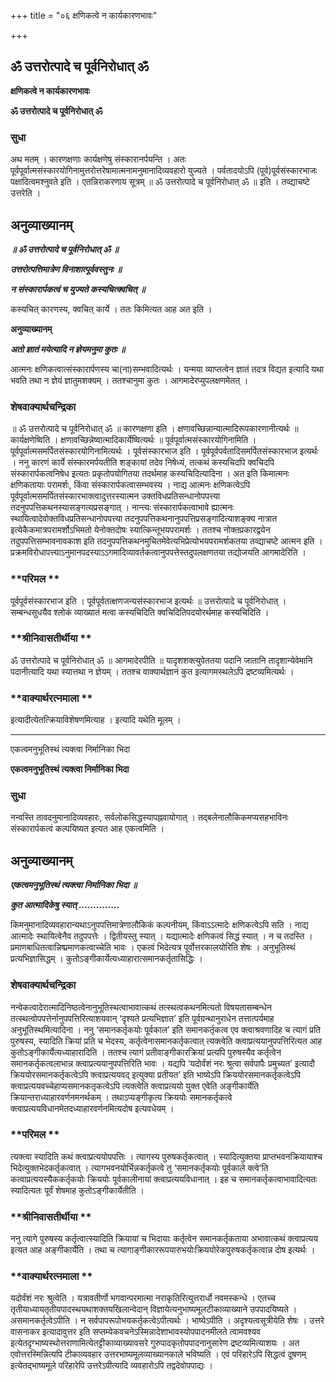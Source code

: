 +++
title = "०६ क्षणिकत्वे न कार्यकारणभावः"

+++


## ॐ उत्तरोत्पादे च पूर्वनिरोधात् ॐ

**क्षणिकत्वे न कार्यकारणभावः**

**ॐ उत्तरोत्पादे च पूर्वनिरोधात् ॐ**

### **सुधा**

अथ मतम् । कारणक्षणाः कार्यक्षणेषु संस्कारानर्पयन्ति । अतः पूर्वपूर्वात्मसंस्कारयोगिनामुत्तरोत्तरेषामात्मनामनुमानादिव्यवहारो युज्यते । पर्वतादयोऽपि (पूर्व)पूर्वसंस्कारभाजः पक्षादित्वमश्नुवते इति । एतन्निराकरणाय सूत्रम् ॥ ॐ उत्तरोत्पादे च पूर्वनिरोधात् ॐ ॥ इति । तव्द्याचष्टे उत्तरेति ।

## **अनुव्याख्यानम्**

***॥ ॐ उत्तरोत्पादे च पूर्वनिरोधात् ॐ ॥***

***उत्तरोत्पत्तिमात्रेण विनाशात्पूर्ववस्तुनः ॥***

***न संस्कारार्पकत्वं च युज्यते कस्यचित्क्वचित् ॥***

कस्यचित् कारणस्य, क्वचित् कार्ये । ततः किमित्यत आह अत इति ।

**अनुव्याख्यानम्**

***अतो ज्ञातं मयेत्यादि न ज्ञेयमनुमा कुतः ॥***

आत्मनः क्षणिकत्वात्संस्कारार्पणस्य चा(ना)सम्भवादित्यर्थः । यन्मया व्याप्तत्वेन ज्ञातं तदत्र विद्यत इत्यादि यथा भवति तथा न ज्ञेयं ज्ञातुमशक्यम् । ततश्चानुमा कुतः । आगमादेरप्युपलक्षणमेतत् ।

### **शेषवाक्यार्थचन्द्रिका**

॥ ॐ उत्तरोत्पादे च पूर्वनिरोधात् ॐ ॥ कारणक्षणा इति । क्षणावच्छिन्नान्यात्मादिरूपकारणानीत्यर्थः ॥ कार्यक्षणेष्विति । क्षणावच्छिन्नेष्वात्मादिकार्येष्वित्यर्थः ॥ पूर्वपूर्वात्मसंस्कारयोगिनामिति । पूर्वपूर्वात्मसमर्पितसंस्कारयोगिनामित्यर्थः । पूर्वसंस्कारभाज इति । पूर्वपूर्वपर्वतादिसमर्पितसंस्कारभाज इत्यर्थः । ननु कारणं कार्ये संस्कारमर्पयतीति शङ्कायां तदेव निषेध्यं, तत्कथं कस्यचिदपि क्वचिदपि संस्कारार्पकत्वनिषेध इत्यतः प्रकृतोपयोगितया तदर्थमाह कस्यचिदित्यादिना । अत इति किमात्मनः क्षणिकतायाः परामर्शः, किंवा संस्कारार्पकत्वासम्भवस्य । नाद्य आत्मनः क्षणिकत्वेऽपि पूर्वपूर्वात्मसमर्पितसंस्कारभाक्त्वादुत्तरस्यात्मन उक्तविधप्रतिसन्धानोपपत्त्या तदनुपपत्तिकथनस्यासङ्गत्यप्रसङ्गात् । नान्त्यः संस्कारार्पकत्वाभावे ह्यात्मनः स्थायित्वादेवोक्तविधप्रतिसन्धानोपपत्त्या तदनुपपत्तिकथनानुपपत्तिप्रसङ्गादित्याशङ्क्य नात्रात इत्येकैकमात्रपरामर्शोऽभिमतो येनोक्तदोषः स्यात्किन्तूभयपरामर्शः । ततश्च नोक्तप्रकारद्वयेन तदुपपत्तिसम्भावनावकाश इति तदनुपपत्तिकथनमुचितमेवेत्यभिप्रेत्योभयपरामर्शकतया तव्द्याचष्टे आत्मन इति ।
प्रक्रमविरोधापत्त्याऽनुमानपदस्याऽऽगमादिव्यावर्तकत्वानुपपत्तेस्तदुपलक्षणतया तद्योजयति आगमादेरिति ।

### **परिमल **

पूर्वपूर्वसंस्कारभाज इति । पूर्वपूर्वतत्क्षणजन्यसंस्कारभाज इत्यर्थः ॥ उत्तरोत्पादे च पूर्वनिरोधात् । सम्बन्धसुधयैव श्लोकं व्याख्यातं मत्वा कस्यचिदिति क्वचिदितिपदयोरर्थमाह कस्यचिदिति ।

### **श्रीनिवासतीर्थीया **

ॐ उत्तरोत्पादे च पूर्वनिरोधात् ॐ ॥ आगमादेरपीति ॥ यादृशशक्त्युपेततया पदानि जातानि तादृशान्येवेमानि पदानीत्यादि यथा स्यात्तथा न ज्ञेयम् । ततश्च वाक्यार्थज्ञानं कुत इत्यागमस्थलेऽपि द्रष्टव्यमित्यर्थः ।

### **वाक्यार्थरत्नमाला **

इत्यादीत्येतत्क्रियाविशेषणमित्याह । इत्यादि यथेति मूलम् ।

------------------------------------------------------------------------

एकत्वमनुभूतिस्थं त्यक्त्वा निर्मानिका भिदा

**एकत्वमनुभूतिस्थं त्यक्त्वा निर्मानिका भिदा**

### **सुधा**

नन्वस्ति तावदनुमानादिव्यवहारः, सर्वलोकसिद्धस्यापह्नवायोगात् । तद्बलेनालौकिकमप्यसहभाविनः संस्कारार्पकत्वं कल्पयिष्यत इत्यत आह एकत्वमिति ।

## **अनुव्याख्यानम्**

***एकत्वमनुभूतिस्थं त्यक्त्वा निर्मानिका भिदा ॥***

***कुत आत्मादिकेषु स्यात् ..............***

किमनुमानादिव्यवहारान्यथाऽनुपपत्तिमात्रेणालौकिकं कल्पनीयम्, किंवाऽऽत्मादेः क्षणिकत्वेऽपि सति । नाद्य आत्मादेः स्थायित्वेनैव तदुपपत्तेः । द्वितीयस्तु स्यात् । यद्यात्मादेः क्षणिकत्वं सिद्धं स्यात् । न च तदस्ति । प्रमाणबाधितत्वान्निष्प्रमाणकत्वाच्चेति भावः । एकत्वं भिदेत्यत्र पूर्वोत्तरकालयोरिति शेषः । अनुभूतिस्थं प्रत्यभिज्ञासिद्धम् । कुतोऽङ्गीकार्येत्यध्याहारात्समानकर्तृतासिद्धिः ।

### **शेषवाक्यार्थचन्द्रिका**

नन्वेकत्वादेरात्मादिनिष्ठत्वेनानुभूतिस्थत्वाभावात्कथं तत्स्थत्वकथनमित्यतो विषयतासम्बन्धेन तत्स्थत्वोपपत्तेर्नानुपपत्तिरित्याशयवान् ‘दृश्यते प्रत्यभिज्ञात’ इति पूर्वग्रन्थानुराधेन तत्तात्पर्यमाह अनुभूतिस्थमित्यादिना । ननु ‘समानकर्तृकयोः पूर्वकाल’ इति समानकर्तृकत्व एव क्त्वाश्रवणादिह च त्यागं प्रति पुरुषस्य, स्यादिति क्रियां प्रति च भेदस्य, कर्तृत्वेनासमानकर्तृकत्वात् त्यक्त्वेति क्त्वाप्रत्ययानुपपत्तिरित्यत आह कुतोऽङ्गीकार्येत्यध्याहारादिति । ततश्च त्यागं प्रतीवाङ्गीकारक्रियां प्रत्यपि पुरुषस्यैव कर्तृत्वेन समानकर्तृकत्वलाभान्न क्त्वाप्रत्ययानुपपत्तिरिति भावः । यद्यपि ‘यदोर्वंशं नरः श्रुत्वा सर्वपापैः प्रमुच्यत’ इत्यादौ क्रिययोरसमानकर्तृकत्वेऽपि क्त्वाप्रत्ययवद् इत्युक्या प्रतीयत’ इति भाष्येऽपि क्रिययोरसमानकर्तृकत्वेऽपि क्त्वाप्रत्ययवच्चेहाप्यसमानकतृकत्वेऽपि त्यक्त्वेति क्त्वाप्रत्ययो युक्त एवेति अङ्गीकार्येति क्रियान्तराध्याहारवर्णनमनर्थकम् । तथाऽप्यङ्गीकृत्य क्रिययोः समानकर्तृकत्वे क्त्वाप्रत्ययविधानमेतदध्याहारवर्णनमित्यदोष इत्यवधेयम् ।

### **परिमल **

त्यक्त्वा स्यादिति कथं क्त्वाप्रत्ययोपपत्तिः । त्यागस्य पुरुषकर्तृकत्वात् । स्यादित्युक्तया प्राप्तभवनक्रियायाश्च भिदेत्युक्तभेदकर्तृकत्वात् । त्यागभवनयोर्भिन्नकर्तृकत्वे तु ‘समानकर्तृकयोः पूर्वकाले क्त्वे’ति कत्वाप्रत्ययस्यैककर्तृकयोः क्रिययोः पूर्वकालीनायां क्त्वाप्रत्ययविधानात् । इह च समानकर्तृकत्वाभावादित्यतः स्यादित्यतः पूर्वं शेषमाह कुतोऽङ्गीकार्येतीति ।

### **श्रीनिवासतीर्थीया **

ननु त्यागे पुरुषस्य कर्तृत्वात्स्यादिति क्रियायां च भिदायाः कर्तृत्वेन समानकर्तृकताया अभावात्कथं क्त्वाप्रत्यय इत्यत आह अङ्गीकार्येति । तथा च त्यागाङ्गीकाररूपयारुभयोःक्रिययोरेकपुरुषकर्तृकत्वान्न दोष इत्यर्थः ।

### **वाक्यार्थरत्नमाला **

यदोर्वंशं नरः श्रुत्वेति । यत्रावतीर्णो भगवान्परमात्मा नराकृतिरित्युत्तरार्धो नवमस्कन्धे । एतच्च तृतीयाध्यायतृतीयपादस्थयथाशक्तयखिलान्वेदान् विज्ञायेत्यनुभाष्यमूलटीकाव्याख्याने उपपादयिष्यते । असमानकर्तृत्वेऽपीति । न सर्वपापरूपोभयकर्तृकत्वेऽपीत्यर्थः । भाष्येऽपीति । अदृश्यत्वसूत्रीयेति शेषः । उत्तरे वासनाकर इत्यादावुत्तर इति सप्तम्येकवचनेऽस्मिन्नादेशाभावस्योपपादनमीलते त्वामवश्यव इत्येतदृग्भाष्यस्थोत्तराणामित्येतट्टीकाव्याख्यावसरे गुरुपादकृतोपपादनानुसारेण द्रष्टव्यमित्याशयः । अत एवोत्तरस्मिन्नित्यपि टीकाव्यवहार उत्तरभाष्यमूलव्याख्यानकाले भविष्यति । एवं परिहारेऽपि सिद्धत्वं दूषणम् इत्येतद्भाष्यमूले परिहारेपि उत्तरेऽपीत्यादि व्यवहारोऽपि तद्वदेवोपपाद्यः ।

